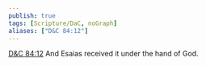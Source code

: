```yaml
---
publish: true
tags: [Scripture/DaC, noGraph]
aliases: ["D&C 84:12"]
---
```

[D&C 84:12](https://churchofjesuschrist.org/study/scriptures/dc-testament/dc/84?lang=eng&id=p12#p12) And Esaias received it under the hand of God.
